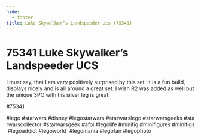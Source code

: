 ```yaml
---
hide:
  - footer
title: Luke Skywalker’s Landspeeder Ucs (75341)
---
```


# 75341 Luke Skywalker’s Landspeeder UCS

I must say, that I am very positively surprised by this set. It is a fun build, displays nicely and is all around a great set. 
I wish R2 was added as well but the unique 3PO with his silver leg is great. 

#75341 
 
 
 
#lego #starwars #disney #legostarwars #starwarslego #starwarsgeeks #starwarscollector #starwarsgeek #afol #legolife #minifig #minifigures #minifigs #legoaddict #legoworld  #legomania #legofan #legophoto 

